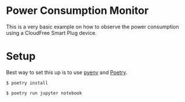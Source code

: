 # Power Consumption Monitor

This is a very basic example on how to observe the power consumption 
using a CloudFree Smart Plug device.

# Setup

Best way to set this up is to use [pyenv](https://github.com/pyenv/pyenv)
and [Poetry](https://python-poetry.org/).

```
$ poetry install

$ poetry run jupyter notebook
```
